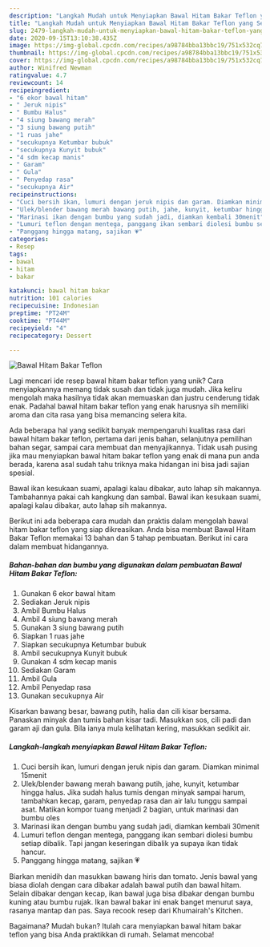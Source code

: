 ```yaml
---
description: "Langkah Mudah untuk Menyiapkan Bawal Hitam Bakar Teflon yang Sempurna"
title: "Langkah Mudah untuk Menyiapkan Bawal Hitam Bakar Teflon yang Sempurna"
slug: 2479-langkah-mudah-untuk-menyiapkan-bawal-hitam-bakar-teflon-yang-sempurna
date: 2020-09-15T13:10:38.435Z
image: https://img-global.cpcdn.com/recipes/a98784bba13bbc19/751x532cq70/bawal-hitam-bakar-teflon-foto-resep-utama.jpg
thumbnail: https://img-global.cpcdn.com/recipes/a98784bba13bbc19/751x532cq70/bawal-hitam-bakar-teflon-foto-resep-utama.jpg
cover: https://img-global.cpcdn.com/recipes/a98784bba13bbc19/751x532cq70/bawal-hitam-bakar-teflon-foto-resep-utama.jpg
author: Winifred Newman
ratingvalue: 4.7
reviewcount: 14
recipeingredient:
- "6 ekor bawal hitam"
- " Jeruk nipis"
- " Bumbu Halus"
- "4 siung bawang merah"
- "3 siung bawang putih"
- "1 ruas jahe"
- "secukupnya Ketumbar bubuk"
- "secukupnya Kunyit bubuk"
- "4 sdm kecap manis"
- " Garam"
- " Gula"
- " Penyedap rasa"
- "secukupnya Air"
recipeinstructions:
- "Cuci bersih ikan, lumuri dengan jeruk nipis dan garam. Diamkan minimal 15menit"
- "Ulek/blender bawang merah bawang putih, jahe, kunyit, ketumbar hingga halus. Jika sudah halus tumis dengan minyak sampai harum, tambahkan kecap, garam, penyedap rasa dan air lalu tunggu sampai asat. Matikan kompor tuang menjadi 2 bagian, untuk marinasi dan bumbu oles"
- "Marinasi ikan dengan bumbu yang sudah jadi, diamkan kembali 30menit"
- "Lumuri teflon dengan mentega, panggang ikan sembari diolesi bumbu setiap dibalik. Tapi jangan keseringan dibalik ya supaya ikan tidak hancur."
- "Panggang hingga matang, sajikan 💗"
categories:
- Resep
tags:
- bawal
- hitam
- bakar

katakunci: bawal hitam bakar 
nutrition: 101 calories
recipecuisine: Indonesian
preptime: "PT24M"
cooktime: "PT44M"
recipeyield: "4"
recipecategory: Dessert

---
```



![Bawal Hitam Bakar Teflon](https://img-global.cpcdn.com/recipes/a98784bba13bbc19/751x532cq70/bawal-hitam-bakar-teflon-foto-resep-utama.jpg)

Lagi mencari ide resep bawal hitam bakar teflon yang unik? Cara menyiapkannya memang tidak susah dan tidak juga mudah. Jika keliru mengolah maka hasilnya tidak akan memuaskan dan justru cenderung tidak enak. Padahal bawal hitam bakar teflon yang enak harusnya sih memiliki aroma dan cita rasa yang bisa memancing selera kita.

Ada beberapa hal yang sedikit banyak mempengaruhi kualitas rasa dari bawal hitam bakar teflon, pertama dari jenis bahan, selanjutnya pemilihan bahan segar, sampai cara membuat dan menyajikannya. Tidak usah pusing jika mau menyiapkan bawal hitam bakar teflon yang enak di mana pun anda berada, karena asal sudah tahu triknya maka hidangan ini bisa jadi sajian spesial.

Bawal ikan kesukaan suami, apalagi kalau dibakar, auto lahap sih makannya. Tambahannya pakai cah kangkung dan sambal. Bawal ikan kesukaan suami, apalagi kalau dibakar, auto lahap sih makannya.


Berikut ini ada beberapa cara mudah dan praktis dalam mengolah bawal hitam bakar teflon yang siap dikreasikan. Anda bisa membuat Bawal Hitam Bakar Teflon memakai 13 bahan dan 5 tahap pembuatan. Berikut ini cara dalam membuat hidangannya.

<!--inarticleads1-->

##### Bahan-bahan dan bumbu yang digunakan dalam pembuatan Bawal Hitam Bakar Teflon:

1. Gunakan 6 ekor bawal hitam
1. Sediakan  Jeruk nipis
1. Ambil  Bumbu Halus
1. Ambil 4 siung bawang merah
1. Gunakan 3 siung bawang putih
1. Siapkan 1 ruas jahe
1. Siapkan secukupnya Ketumbar bubuk
1. Ambil secukupnya Kunyit bubuk
1. Gunakan 4 sdm kecap manis
1. Sediakan  Garam
1. Ambil  Gula
1. Ambil  Penyedap rasa
1. Gunakan secukupnya Air


Kisarkan bawang besar, bawang putih, halia dan cili kisar bersama. Panaskan minyak dan tumis bahan kisar tadi. Masukkan sos, cili padi dan garam aji dan gula. Bila ianya mula kelihatan kering, masukkan sedikit air. 

<!--inarticleads2-->

##### Langkah-langkah menyiapkan Bawal Hitam Bakar Teflon:

1. Cuci bersih ikan, lumuri dengan jeruk nipis dan garam. Diamkan minimal 15menit
1. Ulek/blender bawang merah bawang putih, jahe, kunyit, ketumbar hingga halus. Jika sudah halus tumis dengan minyak sampai harum, tambahkan kecap, garam, penyedap rasa dan air lalu tunggu sampai asat. Matikan kompor tuang menjadi 2 bagian, untuk marinasi dan bumbu oles
1. Marinasi ikan dengan bumbu yang sudah jadi, diamkan kembali 30menit
1. Lumuri teflon dengan mentega, panggang ikan sembari diolesi bumbu setiap dibalik. Tapi jangan keseringan dibalik ya supaya ikan tidak hancur.
1. Panggang hingga matang, sajikan 💗


Biarkan menidih dan masukkan bawang hiris dan tomato. Jenis bawal yang biasa diolah dengan cara dibakar adalah bawal putih dan bawal hitam. Selain dibakar dengan kecap, ikan bawal juga bisa dibakar dengan bumbu kuning atau bumbu rujak. Ikan bawal bakar ini enak banget menurut saya, rasanya mantap dan pas. Saya recook resep dari Khumairah&#39;s Kitchen. 

Bagaimana? Mudah bukan? Itulah cara menyiapkan bawal hitam bakar teflon yang bisa Anda praktikkan di rumah. Selamat mencoba!
